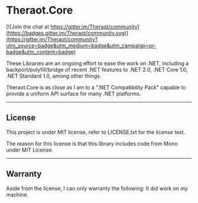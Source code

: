 Theraot.Core
===

[![Join the chat at https://gitter.im/Theraot/community](https://badges.gitter.im/Theraot/community.svg)](https://gitter.im/Theraot/community?utm_source=badge&utm_medium=badge&utm_campaign=pr-badge&utm_content=badge)

These Libraries are an ongoing effort to ease the work on .NET, including a backport/polyfill/bridge of recent .NET features to .NET 2.0, .NET Core 1.0, .NET Standard 1.0, among other things.

Theraot.Core is as close as I am to a ".NET Compatibility Pack" capable to provide a uniform API surface for many .NET platforms.

---
License
---

This project is under MIT license, refer to LICENSE.txt for the license text.

The reason for this license is that this library includes code from Mono under MIT License.

---
Warranty
---

Aside from the license, I can only warranty the following: It did work on my machine.
